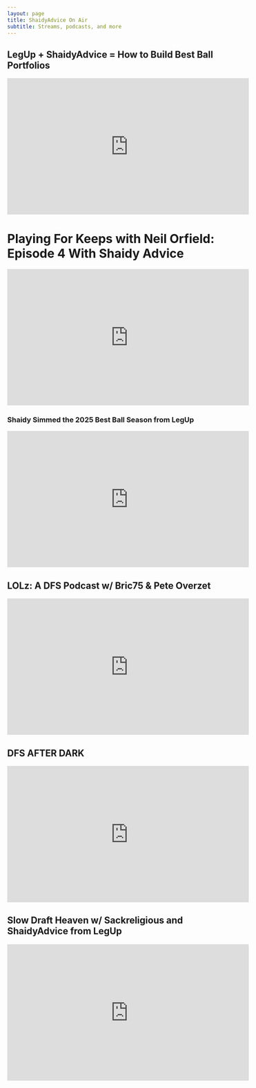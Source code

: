 ```yaml
---
layout: page
title: ShaidyAdvice On Air
subtitle: Streams, podcasts, and more  
---
```

<h2>LegUp + ShaidyAdvice = How to Build Best Ball Portfolios</h2>
<iframe width="560" height="315" src="https://www.youtube.com/embed/xmvrcbih4fY?si=T88jsGA2-2PicWeA" title="YouTube video player" frameborder="0" allow="accelerometer; autoplay; clipboard-write; encrypted-media; gyroscope; picture-in-picture; web-share" referrerpolicy="strict-origin-when-cross-origin" allowfullscreen></iframe>

<h1>Playing For Keeps with Neil Orfield: Episode 4 With Shaidy Advice</h1>
<iframe width="560" height="315" src="https://www.youtube.com/embed/poMN7jCwX-k?si=4s1V_cIWmB0G00AP" title="YouTube video player" frameborder="0" allow="accelerometer; autoplay; clipboard-write; encrypted-media; gyroscope; picture-in-picture; web-share" referrerpolicy="strict-origin-when-cross-origin" allowfullscreen></iframe>

<h3>Shaidy Simmed the 2025 Best Ball Season from LegUp</h3>
<iframe width="560" height="315" src="https://www.youtube.com/embed/bj_6RpXsAjU?si=p8mb5EnmMAqHGlYR" title="YouTube video player" frameborder="0" allow="accelerometer; autoplay; clipboard-write; encrypted-media; gyroscope; picture-in-picture; web-share" referrerpolicy="strict-origin-when-cross-origin" allowfullscreen></iframe>


<h2>LOLz: A DFS Podcast w/ Bric75 & Pete Overzet</h2>
<iframe width="560" height="315" src="https://www.youtube.com/embed/76sfKG3_I9c?si=QBWNGZBJK7vlOHKW" title="YouTube video player" frameborder="0" allow="accelerometer; autoplay; clipboard-write; encrypted-media; gyroscope; picture-in-picture; web-share" referrerpolicy="strict-origin-when-cross-origin" allowfullscreen></iframe>

<h2>DFS AFTER DARK</h2>
<iframe width="560" height="315" src="https://www.youtube.com/embed/RRMLXp19z8U?si=IrXo0qtSe-Wpjua7" title="YouTube video player" frameborder="0" allow="accelerometer; autoplay; clipboard-write; encrypted-media; gyroscope; picture-in-picture; web-share" referrerpolicy="strict-origin-when-cross-origin" allowfullscreen></iframe>

<h2>Slow Draft Heaven w/ Sackreligious and ShaidyAdvice from LegUp</h2>
<iframe width="560" height="315" src="https://www.youtube.com/embed/wgMctx3uBPA?si=wcJ-u3FNaoOf0Aw4" title="YouTube video player" frameborder="0" allow="accelerometer; autoplay; clipboard-write; encrypted-media; gyroscope; picture-in-picture; web-share" referrerpolicy="strict-origin-when-cross-origin" allowfullscreen></iframe>

